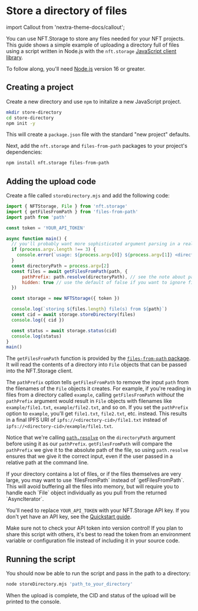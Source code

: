 # Store a directory of files

import Callout from 'nextra-theme-docs/callout';


You can use NFT.Storage to store any files needed for your NFT projects. This guide shows a simple example of uploading a directory full of files using a script written in Node.js with the `nft.storage` [JavaScript client library][reference-client-js].

To follow along, you'll need [Node.js](https://nodejs.org) version 16 or greater.

## Creating a project

Create a new directory and use `npm` to initalize a new JavaScript project.

```bash
mkdir store-directory
cd store-directory
npm init -y
```

This will create a `package.json` file with the standard "new project" defaults. 

Next, add the `nft.storage` and `files-from-path` packages to your project's dependencies:

```bash
npm install nft.storage files-from-path
```

## Adding the upload code

Create a file called `storeDirectory.mjs` and add the following code:

```js
import { NFTStorage, File } from 'nft.storage'
import { getFilesFromPath } from 'files-from-path'
import path from 'path'

const token = 'YOUR_API_TOKEN'

async function main() {
  // you'll probably want more sophisticated argument parsing in a real app
  if (process.argv.length !== 3) {
    console.error(`usage: ${process.argv[0]} ${process.argv[1]} <directory-path>`)
  }
  const directoryPath = process.argv[2]
  const files = await getFilesFromPath(path, {
      pathPrefix: path.resolve(directoryPath), // see the note about pathPrefix below
      hidden: true // use the default of false if you want to ignore files that start with '.'
  })

  const storage = new NFTStorage({ token })

  console.log(`storing ${files.length} file(s) from ${path}`)
  const cid = await storage.storeDirectory(files)
  console.log({ cid })

  const status = await storage.status(cid)
  console.log(status)
}
main()
```

The `getFilesFromPath` function is provided by the [`files-from-path` package][npm-files-from-path]. It will read the contents of a directory into `File` objects that can be passed into the NFT.Storage client.

The `pathPrefix` option tells `getFilesFromPath` to remove the input `path` from the filenames of the `File` objects it creates. For example, if you're reading in files from a directory called `example`, calling `getFilesFromPath` _without_ the `pathPrefix` argument would result in `File` objects with filenames like `example/file1.txt`, `example/file2.txt`, and so on. If you set the `pathPrefix` option to `example`, you'll get `file1.txt`, `file2.txt`, etc. instead. This results in a final IPFS URI of `ipfs://<directory-cid>/file1.txt` instead of `ipfs://<directory-cid>/example/file1.txt`.

Notice that we're calling [`path.resolve`](https://nodejs.org/api/path.html#pathresolvepaths) on the `directoryPath` argument before using it as our `pathPrefix`. `getFilesFromPath` will compare the `pathPrefix` we give it to the absolute path of the file, so using `path.resolve` ensures that we give it the correct input, even if the user passed in a relative path at the command line.

<Callout emoji="💡">
If your directory contains a lot of files, or if the files themselves are very large, you may want to use `filesFromPath` instead of `getFilesFromPath`. This will avoid buffering all the files into memory, but will require you to handle each `File` object individually as you pull from the returned `AsyncIterator`.
</Callout>

You'll need to replace `YOUR_API_TOKEN` with your NFT.Storage API key. If you don't yet have an API key, see the [Quickstart guide][quickstart].

<Callout emoji="⚠️">
Make sure not to check your API token into version control! If you plan to share this script with others, it's best to read the token from an environment variable or configuration file instead of including it in your source code.
</Callout>



## Running the script

You should now be able to run the script and pass in the path to a directory:

```bash
node storeDirectory.mjs 'path_to_your_directory'
```

When the upload is complete, the CID and status of the upload will be printed to the console.

[quickstart]: /docs/
[reference-client-js]: /docs/client/lib

[npm-files-from-path]: https://www.npmjs.com/package/files-from-path